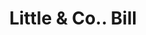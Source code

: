 ---
doi: 10.7916/D8N3185W
date_other: '1880'
date_other_textual: 1880-1889
form: printed ephemera
genre:
- Invoices
name:
- Little & Co.
object_in_context_url: https://biggert.cul.columbia.edu/items/view/ave_biggert_01928
subject_hierarchical_geographic:
- Troy, New York, United States
subject_name:
- Little & Co.
title: Little & Co.. Bill
sort_title: Little & Co.. Bill
call_number: ave_biggert_01928
coordinates:
- 42.73166666666667,-73.69250000000001
pid: ave_biggert_01928
identifiers: ave_biggert_01928
thumbnail: https://derivativo-3.library.columbia.edu/iiif/2/ldpd:490590/full/!256,256/0/native.jpg
permalink: "/biggert/ave_biggert_01928/"
layout: iiif-image-page
---